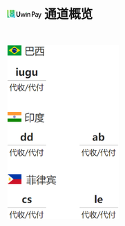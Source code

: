 # <img src="assets/images/logo.png" height=20> 通道概览

<br><br>
<img src="assets/images/index.png" height="400">
<br><br>
<br><br>
<br><br>